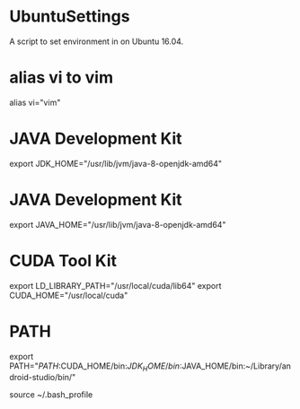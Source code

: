 # UbuntuSettings
A script to set environment in on Ubuntu 16.04.


# alias vi to vim
alias vi="vim"

# JAVA Development Kit
export JDK_HOME="/usr/lib/jvm/java-8-openjdk-amd64"

# JAVA Development Kit
export JAVA_HOME="/usr/lib/jvm/java-8-openjdk-amd64"

# CUDA Tool Kit
export LD_LIBRARY_PATH="/usr/local/cuda/lib64"
export CUDA_HOME="/usr/local/cuda"

# PATH
export PATH="$PATH:$CUDA_HOME/bin:$JDK_HOME/bin:$JAVA_HOME/bin:~/Library/android-studio/bin/"

source ~/.bash_profile
